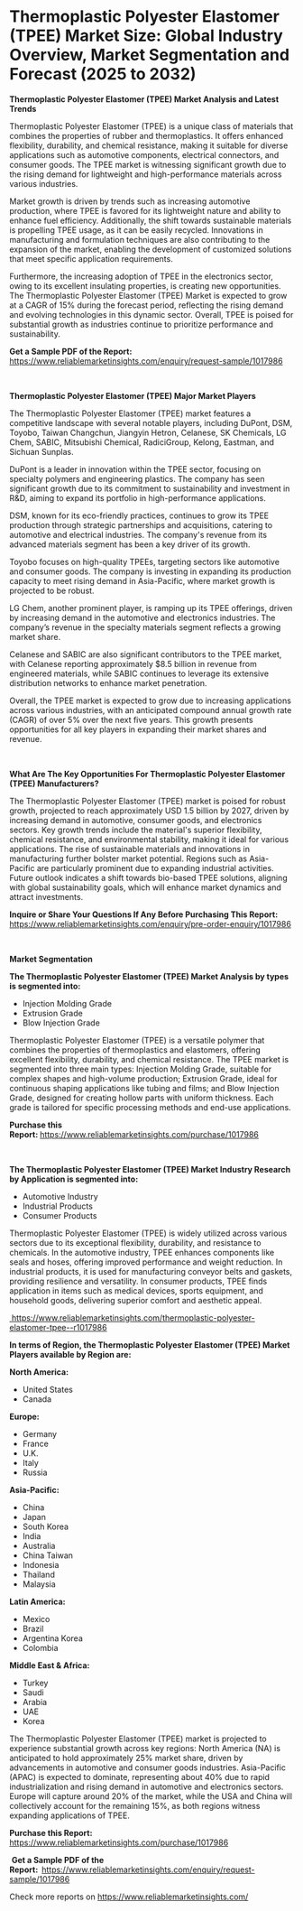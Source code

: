 <p><h1>Thermoplastic Polyester Elastomer (TPEE) Market Size: Global Industry Overview, Market Segmentation and Forecast (2025 to 2032)</h1></p><p><strong>Thermoplastic Polyester Elastomer (TPEE) Market Analysis and Latest Trends</strong></p>
<p><p>Thermoplastic Polyester Elastomer (TPEE) is a unique class of materials that combines the properties of rubber and thermoplastics. It offers enhanced flexibility, durability, and chemical resistance, making it suitable for diverse applications such as automotive components, electrical connectors, and consumer goods. The TPEE market is witnessing significant growth due to the rising demand for lightweight and high-performance materials across various industries.</p><p>Market growth is driven by trends such as increasing automotive production, where TPEE is favored for its lightweight nature and ability to enhance fuel efficiency. Additionally, the shift towards sustainable materials is propelling TPEE usage, as it can be easily recycled. Innovations in manufacturing and formulation techniques are also contributing to the expansion of the market, enabling the development of customized solutions that meet specific application requirements.</p><p>Furthermore, the increasing adoption of TPEE in the electronics sector, owing to its excellent insulating properties, is creating new opportunities. The Thermoplastic Polyester Elastomer (TPEE) Market is expected to grow at a CAGR of 15% during the forecast period, reflecting the rising demand and evolving technologies in this dynamic sector. Overall, TPEE is poised for substantial growth as industries continue to prioritize performance and sustainability.</p></p>
<p><strong>Get a Sample PDF of the Report:&nbsp;</strong> <a href="https://www.reliablemarketinsights.com/enquiry/request-sample/1017986?utm_campaign=3454&utm_medium=2&utm_source=Github&utm_content=ia&utm_term=21032025&utm_id=thermoplastic-polyester-elastomer-tpee">https://www.reliablemarketinsights.com/enquiry/request-sample/1017986</a></p>
<p>&nbsp;</p>
<p><strong>Thermoplastic Polyester Elastomer (TPEE) Major Market Players</strong></p>
<p><p>The Thermoplastic Polyester Elastomer (TPEE) market features a competitive landscape with several notable players, including DuPont, DSM, Toyobo, Taiwan Changchun, Jiangyin Hetron, Celanese, SK Chemicals, LG Chem, SABIC, Mitsubishi Chemical, RadiciGroup, Kelong, Eastman, and Sichuan Sunplas. </p><p>DuPont is a leader in innovation within the TPEE sector, focusing on specialty polymers and engineering plastics. The company has seen significant growth due to its commitment to sustainability and investment in R&D, aiming to expand its portfolio in high-performance applications. </p><p>DSM, known for its eco-friendly practices, continues to grow its TPEE production through strategic partnerships and acquisitions, catering to automotive and electrical industries. The company's revenue from its advanced materials segment has been a key driver of its growth.</p><p>Toyobo focuses on high-quality TPEEs, targeting sectors like automotive and consumer goods. The company is investing in expanding its production capacity to meet rising demand in Asia-Pacific, where market growth is projected to be robust.</p><p>LG Chem, another prominent player, is ramping up its TPEE offerings, driven by increasing demand in the automotive and electronics industries. The company’s revenue in the specialty materials segment reflects a growing market share.</p><p>Celanese and SABIC are also significant contributors to the TPEE market, with Celanese reporting approximately $8.5 billion in revenue from engineered materials, while SABIC continues to leverage its extensive distribution networks to enhance market penetration.</p><p>Overall, the TPEE market is expected to grow due to increasing applications across various industries, with an anticipated compound annual growth rate (CAGR) of over 5% over the next five years. This growth presents opportunities for all key players in expanding their market shares and revenue.</p></p>
<p>&nbsp;</p>
<p><strong>What Are The Key Opportunities For Thermoplastic Polyester Elastomer (TPEE) Manufacturers?</strong></p>
<p><p>The Thermoplastic Polyester Elastomer (TPEE) market is poised for robust growth, projected to reach approximately USD 1.5 billion by 2027, driven by increasing demand in automotive, consumer goods, and electronics sectors. Key growth trends include the material's superior flexibility, chemical resistance, and environmental stability, making it ideal for various applications. The rise of sustainable materials and innovations in manufacturing further bolster market potential. Regions such as Asia-Pacific are particularly prominent due to expanding industrial activities. Future outlook indicates a shift towards bio-based TPEE solutions, aligning with global sustainability goals, which will enhance market dynamics and attract investments.</p></p>
<p><strong>Inquire or Share Your Questions If Any Before Purchasing This Report:</strong> <a href="https://www.reliablemarketinsights.com/enquiry/pre-order-enquiry/1017986?utm_campaign=3454&utm_medium=2&utm_source=Github&utm_content=ia&utm_term=21032025&utm_id=thermoplastic-polyester-elastomer-tpee">https://www.reliablemarketinsights.com/enquiry/pre-order-enquiry/1017986</a></p>
<p>&nbsp;</p>
<p><strong>Market Segmentation</strong></p>
<p><strong>The Thermoplastic Polyester Elastomer (TPEE) Market Analysis by types is segmented into:</strong></p>
<p><ul><li>Injection Molding Grade</li><li>Extrusion Grade</li><li>Blow Injection Grade</li></ul></p>
<p><p>Thermoplastic Polyester Elastomer (TPEE) is a versatile polymer that combines the properties of thermoplastics and elastomers, offering excellent flexibility, durability, and chemical resistance. The TPEE market is segmented into three main types: Injection Molding Grade, suitable for complex shapes and high-volume production; Extrusion Grade, ideal for continuous shaping applications like tubing and films; and Blow Injection Grade, designed for creating hollow parts with uniform thickness. Each grade is tailored for specific processing methods and end-use applications.</p></p>
<p><strong>Purchase this Report:&nbsp;</strong><a href="https://www.reliablemarketinsights.com/purchase/1017986?utm_campaign=3454&utm_medium=2&utm_source=Github&utm_content=ia&utm_term=21032025&utm_id=thermoplastic-polyester-elastomer-tpee">https://www.reliablemarketinsights.com/purchase/1017986</a></p>
<p>&nbsp;</p>
<p><strong>The Thermoplastic Polyester Elastomer (TPEE) Market Industry Research by Application is segmented into:</strong></p>
<p><ul><li>Automotive Industry</li><li>Industrial Products</li><li>Consumer Products</li></ul></p>
<p><p>Thermoplastic Polyester Elastomer (TPEE) is widely utilized across various sectors due to its exceptional flexibility, durability, and resistance to chemicals. In the automotive industry, TPEE enhances components like seals and hoses, offering improved performance and weight reduction. In industrial products, it is used for manufacturing conveyor belts and gaskets, providing resilience and versatility. In consumer products, TPEE finds application in items such as medical devices, sports equipment, and household goods, delivering superior comfort and aesthetic appeal.</p></p>
<p><a href="https://www.reliablemarketinsights.com/thermoplastic-polyester-elastomer-tpee--r1017986?utm_campaign=3454&utm_medium=2&utm_source=Github&utm_content=ia&utm_term=21032025&utm_id=thermoplastic-polyester-elastomer-tpee">&nbsp;https://www.reliablemarketinsights.com/thermoplastic-polyester-elastomer-tpee--r1017986</a></p>
<p><strong>In terms of Region, the Thermoplastic Polyester Elastomer (TPEE) Market Players available by Region are:</strong></p>
<p>
    <p> <strong> North America: </strong>
        <ul>
            <li>United States</li>
            <li>Canada</li>
        </ul>
        </p> 
    <p> <strong> Europe: </strong>
        <ul>
            <li>Germany</li>
            <li>France</li>
            <li>U.K.</li>
            <li>Italy</li>
            <li>Russia</li>
        </ul>
        </p> 
    <p> <strong> Asia-Pacific: </strong>
        <ul>
            <li>China</li>
            <li>Japan</li>
            <li>South Korea</li>
            <li>India</li>
            <li>Australia</li>
            <li>China Taiwan</li>
            <li>Indonesia</li>
            <li>Thailand</li>
            <li>Malaysia</li>
        </ul>
        </p> 
    <p> <strong> Latin America: </strong>
        <ul>
            <li>Mexico</li>
            <li>Brazil</li>
            <li>Argentina Korea</li>
            <li>Colombia</li>
        </ul>
        </p> 
    <p> <strong> Middle East & Africa: </strong>
        <ul>
            <li>Turkey</li>
            <li>Saudi</li>
            <li>Arabia</li>
            <li>UAE</li>
            <li>Korea</li>
        </ul>
    </p>
    </p>
<p><p>The Thermoplastic Polyester Elastomer (TPEE) market is projected to experience substantial growth across key regions: North America (NA) is anticipated to hold approximately 25% market share, driven by advancements in automotive and consumer goods industries. Asia-Pacific (APAC) is expected to dominate, representing about 40% due to rapid industrialization and rising demand in automotive and electronics sectors. Europe will capture around 20% of the market, while the USA and China will collectively account for the remaining 15%, as both regions witness expanding applications of TPEE.</p></p>
<p><strong>Purchase this Report: </strong><a href="https://www.reliablemarketinsights.com/purchase/1017986?utm_campaign=3454&utm_medium=2&utm_source=Github&utm_content=ia&utm_term=21032025&utm_id=thermoplastic-polyester-elastomer-tpee">https://www.reliablemarketinsights.com/purchase/1017986</a></p>
<p>&nbsp;<strong>Get a Sample PDF of the Report:&nbsp;&nbsp;</strong><a href="https://www.reliablemarketinsights.com/enquiry/request-sample/1017986?utm_campaign=3454&utm_medium=2&utm_source=Github&utm_content=ia&utm_term=21032025&utm_id=thermoplastic-polyester-elastomer-tpee">https://www.reliablemarketinsights.com/enquiry/request-sample/1017986</a></p>
<p><strong></strong></p>
<p>Check more reports on <a href="https://www.reliablemarketinsights.com/?utm_campaign=3454&utm_medium=2&utm_source=Github&utm_content=ia&utm_term=21032025&utm_id=thermoplastic-polyester-elastomer-tpee">https://www.reliablemarketinsights.com/</a></p>